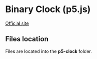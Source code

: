 # Binary Clock (p5.js)

[Official site](https://creative.147lo.ch/creations/clock-p5/summary/ "creative.147lo.ch")

## Files location

Files are located into the **p5-clock** folder.

